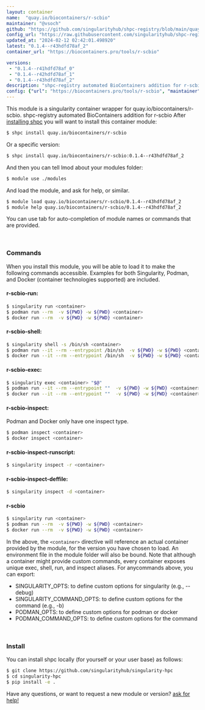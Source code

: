 ```yaml
---
layout: container
name:  "quay.io/biocontainers/r-scbio"
maintainer: "@vsoch"
github: "https://github.com/singularityhub/shpc-registry/blob/main/quay.io/biocontainers/r-scbio/container.yaml"
config_url: "https://raw.githubusercontent.com/singularityhub/shpc-registry/main/quay.io/biocontainers/r-scbio/container.yaml"
updated_at: "2024-02-12 02:42:01.498920"
latest: "0.1.4--r43hdfd78af_2"
container_url: "https://biocontainers.pro/tools/r-scbio"

versions:
 - "0.1.4--r41hdfd78af_0"
 - "0.1.4--r42hdfd78af_1"
 - "0.1.4--r43hdfd78af_2"
description: "shpc-registry automated BioContainers addition for r-scbio"
config: {"url": "https://biocontainers.pro/tools/r-scbio", "maintainer": "@vsoch", "description": "shpc-registry automated BioContainers addition for r-scbio", "latest": {"0.1.4--r43hdfd78af_2": "sha256:747fa3ea89791787ec52f14c398af5b0b5f30dbe88995e8a61e13cfa17982e32"}, "tags": {"0.1.4--r41hdfd78af_0": "sha256:9b76b189e54d5aa42dff5817aedbbe9f786294712793b4195be2083017a007ef", "0.1.4--r42hdfd78af_1": "sha256:610f65d1980849f0b1adfb1252b7c1305a045a6437e973b587b93a86f485df49", "0.1.4--r43hdfd78af_2": "sha256:747fa3ea89791787ec52f14c398af5b0b5f30dbe88995e8a61e13cfa17982e32"}, "docker": "quay.io/biocontainers/r-scbio"}
---
```


This module is a singularity container wrapper for quay.io/biocontainers/r-scbio.
shpc-registry automated BioContainers addition for r-scbio
After [installing shpc](#install) you will want to install this container module:


```bash
$ shpc install quay.io/biocontainers/r-scbio
```

Or a specific version:

```bash
$ shpc install quay.io/biocontainers/r-scbio:0.1.4--r43hdfd78af_2
```

And then you can tell lmod about your modules folder:

```bash
$ module use ./modules
```

And load the module, and ask for help, or similar.

```bash
$ module load quay.io/biocontainers/r-scbio/0.1.4--r43hdfd78af_2
$ module help quay.io/biocontainers/r-scbio/0.1.4--r43hdfd78af_2
```

You can use tab for auto-completion of module names or commands that are provided.

<br>

### Commands

When you install this module, you will be able to load it to make the following commands accessible.
Examples for both Singularity, Podman, and Docker (container technologies supported) are included.

#### r-scbio-run:

```bash
$ singularity run <container>
$ podman run --rm  -v ${PWD} -w ${PWD} <container>
$ docker run --rm  -v ${PWD} -w ${PWD} <container>
```

#### r-scbio-shell:

```bash
$ singularity shell -s /bin/sh <container>
$ podman run --it --rm --entrypoint /bin/sh  -v ${PWD} -w ${PWD} <container>
$ docker run --it --rm --entrypoint /bin/sh  -v ${PWD} -w ${PWD} <container>
```

#### r-scbio-exec:

```bash
$ singularity exec <container> "$@"
$ podman run --it --rm --entrypoint ""  -v ${PWD} -w ${PWD} <container> "$@"
$ docker run --it --rm --entrypoint ""  -v ${PWD} -w ${PWD} <container> "$@"
```

#### r-scbio-inspect:

Podman and Docker only have one inspect type.

```bash
$ podman inspect <container>
$ docker inspect <container>
```

#### r-scbio-inspect-runscript:

```bash
$ singularity inspect -r <container>
```

#### r-scbio-inspect-deffile:

```bash
$ singularity inspect -d <container>
```



#### r-scbio

```bash
$ singularity run <container>
$ podman run --rm  -v ${PWD} -w ${PWD} <container>
$ docker run --rm  -v ${PWD} -w ${PWD} <container>
```


In the above, the `<container>` directive will reference an actual container provided
by the module, for the version you have chosen to load. An environment file in the
module folder will also be bound. Note that although a container
might provide custom commands, every container exposes unique exec, shell, run, and
inspect aliases. For anycommands above, you can export:

 - SINGULARITY_OPTS: to define custom options for singularity (e.g., --debug)
 - SINGULARITY_COMMAND_OPTS: to define custom options for the command (e.g., -b)
 - PODMAN_OPTS: to define custom options for podman or docker
 - PODMAN_COMMAND_OPTS: to define custom options for the command

<br>

### Install

You can install shpc locally (for yourself or your user base) as follows:

```bash
$ git clone https://github.com/singularityhub/singularity-hpc
$ cd singularity-hpc
$ pip install -e .
```

Have any questions, or want to request a new module or version? [ask for help!](https://github.com/singularityhub/singularity-hpc/issues)